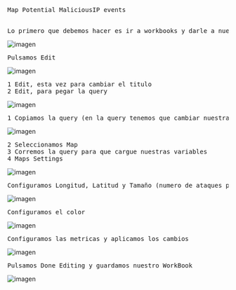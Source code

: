 <pre>Map Potential MaliciousIP events


Lo primero que debemos hacer es ir a workbooks y darle a nuevo workbook
</pre>
![imagen](https://user-images.githubusercontent.com/42178316/203550239-3fbd0202-c4e4-46fd-8c30-dd250ce5a7f3.png)
<pre>
Pulsamos Edit
</pre>
![imagen](https://user-images.githubusercontent.com/42178316/203550849-3b04fd49-78d2-47e9-91f7-3e7aa873acbe.png)
<pre>
1 Edit, esta vez para cambiar el titulo
2 Edit, para pegar la query
</pre>
![imagen](https://user-images.githubusercontent.com/42178316/203552276-e8ee85c7-0d1d-4f0d-bbdf-7d797fd0f3e7.png)
<pre>
1 Copiamos la query (en la query tenemos que cambiar nuestra longitud y latitud, lo podemos sacar de Bing maps)
</pre>
![imagen](https://user-images.githubusercontent.com/42178316/203554987-a19deb10-2600-49d1-9d19-19a6b3fcbf97.png)
<pre>
2 Seleccionamos Map
3 Corremos la query para que cargue nuestras variables
4 Maps Settings
</pre>
![imagen](https://user-images.githubusercontent.com/42178316/203553062-30f49cb4-2763-4d23-bf76-46af90336496.png)
<pre>
Configuramos Longitud, Latitud y Tamaño (numero de ataques por lugar)
</pre>
![imagen](https://user-images.githubusercontent.com/42178316/203554008-ed66570f-f4ca-4eed-8481-28e355f2125f.png)
<pre>
Configuramos el color
</pre>
![imagen](https://user-images.githubusercontent.com/42178316/203554139-17aa473b-ad84-4937-8093-761d28af17e2.png)
<pre>
Configuramos las metricas y aplicamos los cambios
</pre>
![imagen](https://user-images.githubusercontent.com/42178316/203554264-319b2703-e1d0-4286-8836-4975e13511c0.png)
<pre>
Pulsamos Done Editing y guardamos nuestro WorkBook
</pre>
![imagen](https://user-images.githubusercontent.com/42178316/203554574-0d06c4f5-5e12-4507-87c5-699411477545.png)


